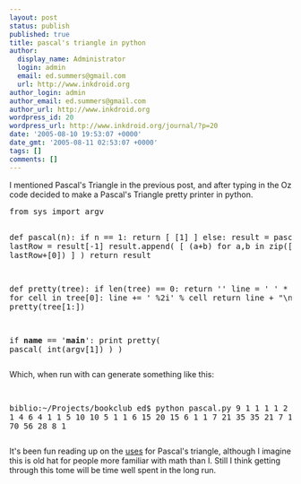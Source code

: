 ```yaml
---
layout: post
status: publish
published: true
title: pascal's triangle in python
author:
  display_name: Administrator
  login: admin
  email: ed.summers@gmail.com
  url: http://www.inkdroid.org
author_login: admin
author_email: ed.summers@gmail.com
author_url: http://www.inkdroid.org
wordpress_id: 20
wordpress_url: http://www.inkdroid.org/journal/?p=20
date: '2005-08-10 19:53:07 +0000'
date_gmt: '2005-08-11 02:53:07 +0000'
tags: []
comments: []
---
```


<p>I mentioned Pascal's Triangle in the previous post, and after typing in the Oz code decided to make a Pascal's Triangle pretty printer in python. </p>
<pre lang="python">
from sys import argv

def pascal(n):
    if n == 1:
        return [ [1] ]
    else:
        result = pascal(n-1)
        lastRow = result[-1]
        result.append( [ (a+b) for a,b in zip([0]+lastRow, lastRow+[0]) ] )
        return result

def pretty(tree):
    if len(tree) == 0: return ''
    line = '  ' * len(tree)
    for cell in tree[0]:
        line += '  %2i' % cell
    return line + &quot;\n&quot; + pretty(tree[1:])

if __name__ == '__main__':
    print pretty( pascal( int(argv[1]) ) ) 
</pre>
<p>Which, when run with can generate something like this:</p>
<pre>

biblio:~/Projects/bookclub ed$ python pascal.py 9
                     1
                   1   1
                 1   2   1
               1   3   3   1
             1   4   6   4   1
           1   5  10  10   5   1
         1   6  15  20  15   6   1
       1   7  21  35  35  21   7   1
     1   8  28  56  70  56  28   8   1 
</pre>
<p>It's been fun reading up on the <a href="http://mathforum.org/dr.math/faq/faq.pascal.triangle.html">uses</a> for Pascal's triangle, although I imagine this is old hat for people more familiar with math than I. Still I think getting through this tome will be time well spent in the long run.</p>
